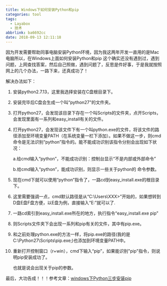 ```yaml
---
title: Windows下如何安装Python和pip
categories: tool
tags:
  - Layabox
  - 技术
abbrlink: ba6692cc
date: 2018-09-13 12:11:18
---
```


因为开发需要帮助同事电脑安装Python环境，因为我这两年开发一直用的是Mac电脑所以，在Windows上面如何安装Python和pip 这个确实还没有遇到过，遇到问题，上网查找答案，然后自己照做，遇到问题了，反思是件好事，于是我就按照网上的几个办法，一路下来，还真成功了！

<!-- more -->

解决办法如下：

1. 安装python2.7.13，这里我选择安装在C盘根目录下。

2. 安装完毕后C盘会生成一个叫“python27”的文件夹。

3. 打开python27，会发现该目录下存在一个叫Scripts的文件夹，点开Scripts，会发现里面有一系列和easy_install有关的文件。

4. 打开python27，会发现该文件下有一个叫python.exe的文件，将该文件的路径添加至环境变量PATH（在系统变量一栏下添加）。如果不做这一步，则cmd命令是无法识别“python”指令的。能不能成功识别该指令分别会出现如下状况：

   a.给cmd输入“python”，不能成功识别：控制台显示“不是内部或外部命令”

   b.给cmd输入“python”，能成功识别，则显示一些关于python的 命令参数。

5. 现在cmd下就可以使用“python”指令了，一路cd到easy_install.exe的根目录下。

6. 这里需要强调一点，cmd默认路径是从“C:\Users\XXX>”开始的，如果想转到D盘E盘F盘方便，以E盘为例，直接输入“E:”就可以了.

7. 一路cd索引到easy_install.exe所在的地方，执行指令“easy_install.exe pip”

8. 则Scripts文件夹下会出现一系列和pip有关的文件，其中有pip.exe。

9. 和之前处理python.exe的方法一样，将pip.exe的路径(我的是C:\Python27\Scripts\pip.exe;)也添加到环境变量PATH中。

10. 重新打开控制窗口（r+win），cmd下输入“pip”，如果能识别"pip"指令，则说明pip安装成功了。

    也就是说会出现关于pip的参数。


最后，大功告成！！！参考文章：[windows下Python三步安装pip](https://www.cnblogs.com/babyfei/p/7079983.html)

